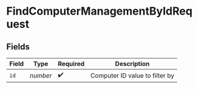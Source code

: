 # FindComputerManagementByIdRequest


## Fields

| Field                          | Type                           | Required                       | Description                    |
| ------------------------------ | ------------------------------ | ------------------------------ | ------------------------------ |
| `id`                           | *number*                       | :heavy_check_mark:             | Computer ID value to filter by |
